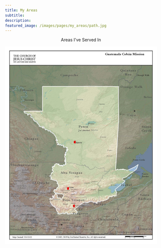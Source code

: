 ```yaml
---
title: My Areas
subtitle:
description:
featured_image: /images/pages/my_areas/path.jpg
---
```

<p style="text-align: center;">Areas I've Served In</p>

<div class="gallery" data-columns="1">
    <a href="https://coban.possiefamily.com/images/pages/my_areas/mission-map.pdf"><img src="/images/pages/my_areas/mission-map.jpg"></a>
</div>
